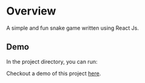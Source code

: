 # Overview

A simple and fun snake game written using React Js.

## Demo

In the project directory, you can run:

Checkout a demo of this project [here](https://diozz.github.io/snake-react-js/demo).
